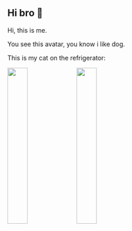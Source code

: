 ## Hi bro 👋

<!--

**Here are some ideas to get you started:**

🙋‍♀️ A short introduction - what is your organization all about?
🌈 Contribution guidelines - how can the community get involved?
👩‍💻 Useful resources - where can the community find your docs? Is there anything else the community should know?
🍿 Fun facts - what does your team eat for breakfast?
🧙 Remember, you can do mighty things with the power of [Markdown](https://docs.github.com/github/writing-on-github/getting-started-with-writing-and-formatting-on-github/basic-writing-and-formatting-syntax)
-->


Hi, this is me.

You see this avatar, you know i like dog.



This is my cat on the refrigerator:

<img src="assets/IMG_7615.HEIC" width="30%" />

<img src="assets/IMG_7613.HEIC" width="30%" />


